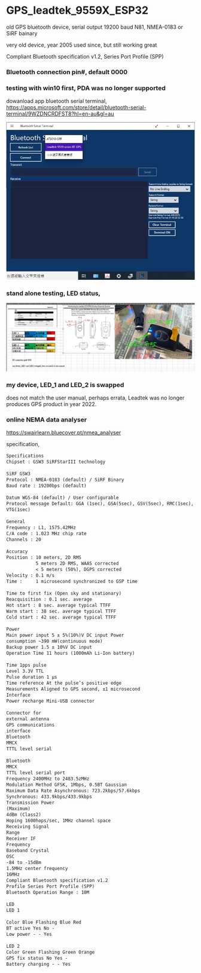 # GPS_leadtek_9559X_ESP32
old GPS bluetooth device, serial output 19200 baud N81, NMEA-0183 or SiRF bainary  

very old device, year 2005 used since, but still working great

Compliant Bluetooth specification v1.2, Series Port Profile (SPP)

### Bluetooth connection pin#, default 0000

### testing with win10 first, PDA was no longer supported
dowanload app bluetooth serial terminal, https://apps.microsoft.com/store/detail/bluetooth-serial-terminal/9WZDNCRDFST8?hl=en-au&gl=au  

![leadtek_gps_9559X_testing_bt_win10.JPG](leadtek_gps_9559X_testing_bt_win10.JPG)  

### stand alone testing, LED status,
![leadtek_gps_9559X_testing_LEDs.JPG](leadtek_gps_9559X_testing_LEDs.JPG)  



### my device, LED_1 and LED_2 is swapped  
does not match the user manual, perhaps errata, Leadtek was no longer produces GPS product in year 2022.  


### online NEMA data analyser  
https://swairlearn.bluecover.pt/nmea_analyser  


specification,

```
Specifications
Chipset : GSW3 SiRFStarIII technology

SiRF GSW3
Protocol : NMEA-0183 (default) / SiRF Binary
Baud rate : 19200bps (default)

Datum WGS-84 (default) / User configurable
Protocol message Default: GGA (1sec), GSA(5sec), GSV(5sec), RMC(1sec), VTG(1sec)

General
Frequency : L1, 1575.42MHz
C/A code : 1.023 MHz chip rate
Channels : 20

Accuracy
Position : 10 meters, 2D RMS
           5 meters 2D RMS, WAAS corrected
           < 5 meters (50%), DGPS corrected
Velocity : 0.1 m/s
Time :     1 microsecond synchronized to GSP time

Time to first fix (Open sky and stationary)
Reacquisition : 0.1 sec. average
Hot start : 8 sec. average typical TTFF
Warm start : 38 sec. average typical TTFF
Cold start : 42 sec. average typical TTFF

Power
Main power input 5 ± 5%(10%)V DC input Power
consumption ~390 mW(continuous mode)
Backup power 1.5 ± 10%V DC input
Operation Time 11 hours (1000mAh Li-Ion battery)

Time 1pps pulse
Level 3.3V TTL
Pulse duration 1 μs
Time reference At the pulse’s positive edge
Measurements Aligned to GPS second, ±1 microsecond
Interface
Power recharge Mini-USB connector

Connector for
external antenna
GPS communications
interface
Bluetooth
MMCX
TTTL level serial

Bluetooth
MMCX
TTTL level serial port
Frequency 2400MHz to 2483.5zMHz
Modulation Method GFSK, 1Mbps, 0.5BT Gaussian
Maximum Data Rate Asynchronous: 723.2kbps/57.6kbps
Synchronous: 433.9kbps/433.9kbps
Transmission Power
(Maximum)
4dBm (Class2)
Hoping 1600hops/sec, 1MHz channel space
Receiving Signal
Range
Receiver IF
Frequency
Baseband Crystal
OSC
-84 to -15dBm
1.5MHz center frequency
16MHz
Compliant Bluetooth specification v1.2
Profile Series Port Profile (SPP)
Bluetooth Operation Range : 10M

LED
LED 1

Color Blue Flashing Blue Red
BT active Yes No -
Low power - - Yes

LED 2
Color Green Flashing Green Orange
GPS fix status No Yes -
Battery charging - - Yes

```




